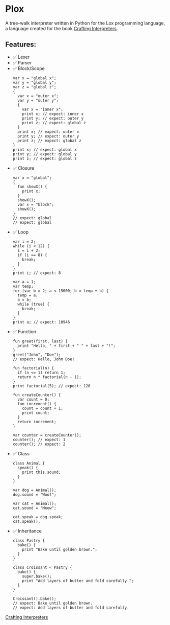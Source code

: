 # Plox

A tree-walk interpreter written in Python for the Lox programming language, a language created for the book [Crafting Interpreters](http://craftinginterpreters.com/).

## Features:

* ✅ Lexer
* ✅ Parser
* ✅ Block/Scope
  ```lox
  var x = "global x";
  var y = "global y";
  var z = "global z";
  {
    var x = "outer x";
    var y = "outer y";
    {
      var x = "inner x";
      print x; // expect: inner x
      print y; // expect: outer y
      print z; // expect: global z
    }
    print x; // expect: outer x
    print y; // expect: outer y
    print z; // expect: global z
  }
  print x; // expect: global x
  print y; // expect: global y
  print z; // expect: global z
  ```
* ✅ Closure
  ```lox
  var x = "global";
  {
    fun showX() {
      print x;
    }
    showX();
    var x = "block";
    showX();
  }
  // expect: global
  // expect: global
  ```
* ✅ Loop
  ```lox
  var i = 2;
  while (i < 12) {
    i = i + 2;
    if (i == 8) {
      break;
    }
  }
  print i; // expect: 8
  
  var a = 1;
  var temp;
  for (var b = 2; a < 15000; b = temp + b) {
    temp = a;
    a = b;
    while (true) {
      break;
    }
  }
  print a; // expect: 10946
  ```
* ✅ Function
  ```lox
  fun greet(first, last) {
    print "Hello, " + first + " " + last + "!";
  }
  greet("John", "Doe");
  // expect: Hello, John Doe!
  
  fun factorial(n) {
    if (n <= 1) return 1;
    return n * factorial(n - 1);
  }
  print factorial(5); // expect: 120
  
  fun createCounter() {
    var count = 0;
    fun increment() {
      count = count + 1;
      print count;
    }
    return increment;
  }
  
  var counter = createCounter();
  counter(); // expect: 1
  counter(); // expect: 2
  ```
* ✅ Class
  ```lox
  class Animal {
    speak() {
      print this.sound;
    }
  }
  
  var dog = Animal();
  dog.sound = "Woof";
  
  var cat = Animal();
  cat.sound = "Meow";
  
  cat.speak = dog.speak;
  cat.speak();
  ```
* ✅ Inheritance
  ```lox
  class Pastry {
    bake() {
      print "Bake until golden brown.";
    }
  }
  
  class Croissant < Pastry {
    bake() {
      super.bake();
      print "Add layers of butter and fold carefully.";
    }
  }
  
  Croissant().bake();
  // expect: Bake until golden brown.
  // expect: Add layers of butter and fold carefully.
  ```

[Crafting Interpreters](http://craftinginterpreters.com/)
